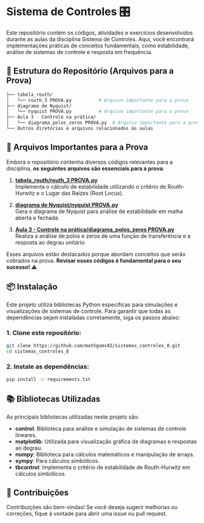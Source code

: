 # Sistema de Controles 🎛️

Este repositório contém os códigos, atividades e exercícios desenvolvidos durante as aulas da disciplina Sistema de Controles. Aqui, você encontrará implementações práticas de conceitos fundamentais, como estabilidade, análise de sistemas de controle e resposta em frequência.


## 📂 Estrutura do Repositório (Arquivos para a Prova)
```bash
├── tabela_routh/
│   └── routh_3 PROVA.py          # Arquivo importante para a prova
├── diagrama de Nyquist/
│   └── nyquist PROVA.py          # Arquivo importante para a prova
├── Aula 3 - Controle na prática/
│   └── diagrama_polos_zeros PROVA.py  # Arquivo importante para a prova
└── Outros diretórios e arquivos relacionados às aulas
```


## 🚨 Arquivos Importantes para a Prova

Embora o repositório contenha diversos códigos relevantes para a disciplina, **os seguintes arquivos são essenciais para a prova**:

1. **[tabela_routh/routh_3 PROVA.py](tabela_routh/routh_3%20PROVA.py)**  
   Implementa o cálculo de estabilidade utilizando o critério de Routh-Hurwitz e o Lugar das Raízes (Root Locus).

2. **[diagrama de Nyquist/nyquist PROVA.py](diagrama%20de%20Nyquist/nyquist%20PROVA.py)**  
   Gera o diagrama de Nyquist para análise de estabilidade em malha aberta e fechada.

3. **[Aula 3 - Controle na prática/diagrama_polos_zeros PROVA.py](Aula%203%20-%20Controle%20na%20pr%C3%A1tica/diagrama_polos_zeros%20PROVA.py)**  
   Realiza a análise de polos e zeros de uma função de transferência e a resposta ao degrau unitário.

Esses arquivos estão destacados porque abordam conceitos que serão cobrados na prova. **Revisar esses códigos é fundamental para o seu sucesso!** ⚠️


## 📦 Instalação

Este projeto utiliza bibliotecas Python específicas para simulações e visualizações de sistemas de controle. Para garantir que todas as dependências sejam instaladas corretamente, siga os passos abaixo:

### 1. Clone este repositório:
```bash
git clone https://github.com/mathgoms02/sistemas_controles_8.git
cd sistemas_controles_8
```
### 2. Instale as dependências:
```bash
pip install -r requirements.txt
```


## 📚 Bibliotecas Utilizadas

As principais bibliotecas utilizadas neste projeto são:

- **control**: Biblioteca para análise e simulação de sistemas de controle lineares.
- **matplotlib**: Utilizada para visualização gráfica de diagramas e respostas ao degrau.
- **numpy**: Biblioteca para cálculos matemáticos e manipulação de arrays.
- **sympy**: Para cálculos simbólicos.
- **tbcontrol**: Implementa o critério de estabilidade de Routh-Hurwitz em cálculos simbólicos.


## 📢 Contribuições

Contribuições são bem-vindas! Se você deseja sugerir melhorias ou correções, fique à vontade para abrir uma issue ou pull request.

